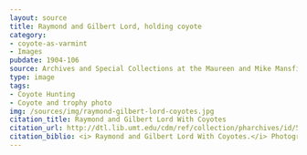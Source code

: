 ```yaml
---
layout: source
title: Raymond and Gilbert Lord, holding coyote
category: 
- coyote-as-varmint
- Images
pubdate: 1904-106
source: Archives and Special Collections at the Maureen and Mike Mansfield Library, University of Montana
type: image
tags: 
- Coyote Hunting
- Coyote and trophy photo
img: /sources/img/raymond-gilbert-lord-coyotes.jpg
citation_title: Raymond and Gilbert Lord With Coyotes
citation_url: http://dtl.lib.umt.edu/cdm/ref/collection/pharchives/id/5868
citation_biblio: <i> Raymond and Gilbert Lord With Coyotes.</i> Photograph, 1905[?] Mansfield Library, The University of Montana-Missoula. http://dtl.lib.umt.edu/cdm/ref/collection/pharchives/id/5868
---
```

